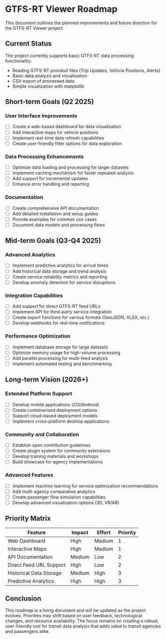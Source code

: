 # GTFS-RT Viewer Roadmap

This document outlines the planned improvements and future direction for the GTFS-RT Viewer project.

## Current Status

The project currently supports basic GTFS-RT data processing functionality:
- Reading GTFS-RT protobuf files (Trip Updates, Vehicle Positions, Alerts)
- Basic data analysis and visualization
- CSV export of processed data
- Simple visualization with matplotlib

## Short-term Goals (Q2 2025)

### User Interface Improvements
- [ ] Create a web-based dashboard for data visualization
- [ ] Add interactive maps for vehicle positions
- [ ] Implement real-time data refresh capabilities
- [ ] Create user-friendly filter options for data exploration

### Data Processing Enhancements
- [ ] Optimize data loading and processing for larger datasets
- [ ] Implement caching mechanism for faster repeated analysis
- [ ] Add support for incremental updates
- [ ] Enhance error handling and reporting

### Documentation
- [ ] Create comprehensive API documentation
- [ ] Add detailed installation and setup guides
- [ ] Provide examples for common use cases
- [ ] Document data models and processing flows

## Mid-term Goals (Q3-Q4 2025)

### Advanced Analytics
- [ ] Implement predictive analytics for arrival times
- [ ] Add historical data storage and trend analysis
- [ ] Create service reliability metrics and reporting
- [ ] Develop anomaly detection for service disruptions

### Integration Capabilities
- [ ] Add support for direct GTFS-RT feed URLs
- [ ] Implement API for third-party service integration
- [ ] Create export functions for various formats (GeoJSON, XLSX, etc.)
- [ ] Develop webhooks for real-time notifications

### Performance Optimization
- [ ] Implement database storage for large datasets
- [ ] Optimize memory usage for high-volume processing
- [ ] Add parallel processing for multi-feed analysis
- [ ] Implement automated testing and benchmarking

## Long-term Vision (2026+)

### Extended Platform Support
- [ ] Develop mobile applications (iOS/Android)
- [ ] Create containerized deployment options
- [ ] Support cloud-based deployment models
- [ ] Implement cross-platform desktop applications

### Community and Collaboration
- [ ] Establish open contribution guidelines
- [ ] Create plugin system for community extensions
- [ ] Develop training materials and workshops
- [ ] Build showcase for agency implementations

### Advanced Features
- [ ] Implement machine learning for service optimization recommendations
- [ ] Add multi-agency comparative analytics
- [ ] Create passenger flow simulation capabilities
- [ ] Develop advanced visualization options (3D, VR/AR)

## Priority Matrix

| Feature | Impact | Effort | Priority |
|---------|--------|--------|----------|
| Web Dashboard | High | Medium | 1 |
| Interactive Maps | High | Medium | 1 |
| API Documentation | Medium | Low | 2 |
| Direct Feed URL Support | High | Low | 2 |
| Historical Data Storage | Medium | High | 3 |
| Predictive Analytics | High | High | 3 |

## Conclusion

This roadmap is a living document and will be updated as the project evolves. Priorities may shift based on user feedback, technological changes, and resource availability. The focus remains on creating a robust, user-friendly tool for transit data analysis that adds value to transit agencies and passengers alike.
